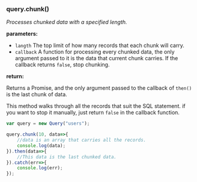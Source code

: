 ### query.chunk()

*Processes chunked data with a specified length.*

**parameters:**

- `langth` The top limit of how many records that each chunk will carry.
- `callback` A function for processing every chunked data, the only argument 
    passed to it is the data that current chunk carries. If the callback 
    returns `false`, stop chunking.

**return:**

Returns a Promise, and the only argument passed to the callback of `then()` is 
the last chunk of data.

This method walks through all the records that suit the SQL statement. if you 
want to stop it manually, just return `false` in the callback function.

```javascript
var query = new Query("users");

query.chunk(10, data=>{
    //data is an array that carries all the records.
    console.log(data);
}).then(data=>{
    //This data is the last chunked data.
}).catch(err=>{
    console.log(err);
});
```